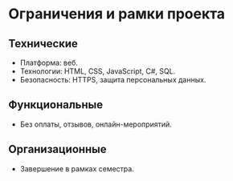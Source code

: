 # Ограничения и рамки проекта

## Технические
- Платформа: веб.
- Технологии: HTML, CSS, JavaScript, C#, SQL.
- Безопасность: HTTPS, защита персональных данных.

## Функциональные
- Без оплаты, отзывов, онлайн-мероприятий.

## Организационные
- Завершение в рамках семестра.
